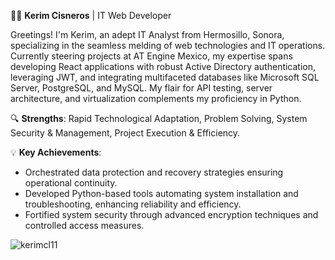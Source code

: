 👨‍💻 **Kerim Cisneros** | IT Web Developer

Greetings! I'm Kerim, an adept IT Analyst from Hermosillo, Sonora, specializing in the seamless melding of web technologies and IT operations. Currently steering projects at AT Engine Mexico, my expertise spans developing React applications with robust Active Directory authentication, leveraging JWT, and integrating multifaceted databases like Microsoft SQL Server, PostgreSQL, and MySQL. My flair for API testing, server architecture, and virtualization complements my proficiency in Python.

🔍 **Strengths**: Rapid Technological Adaptation, Problem Solving, System Security & Management, Project Execution & Efficiency.

💡 **Key Achievements**:
- Orchestrated data protection and recovery strategies ensuring operational continuity.
- Developed Python-based tools automating system installation and troubleshooting, enhancing reliability and efficiency.
- Fortified system security through advanced encryption techniques and controlled access measures.

<p><img align="left" src="https://github-readme-stats.vercel.app/api/top-langs?username=kerimcl11&show_icons=true&locale=en&layout=compact" alt="kerimcl11" /></p>

